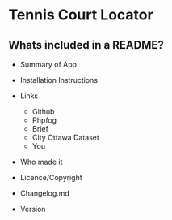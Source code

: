 # Tennis Court Locator

## Whats included in a README?
- Summary of App
- Installation Instructions
- Links
	- Github
	- Phpfog
	- Brief
	- City Ottawa Dataset
	- You
	
- Who made it
- Licence/Copyright

- Changelog.md
- Version